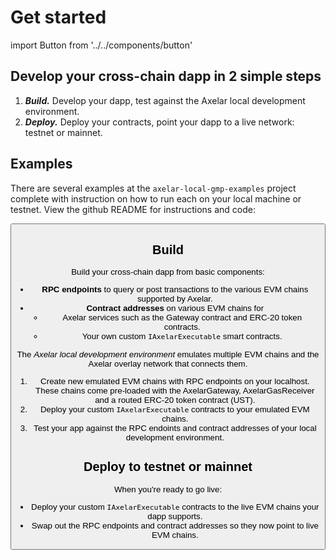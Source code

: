 # Get started

import Button from '../../components/button'

## Develop your cross-chain dapp in 2 simple steps

1. **_Build._** Develop your dapp, test against the Axelar local development environment.
2. **_Deploy._** Deploy your contracts, point your dapp to a live network: testnet or mainnet.

## Examples

There are several examples at the `axelar-local-gmp-examples` project complete with instruction on how to run each on your local machine or testnet. View the github README for instructions and code:

<Button title="examples" url="https://github.com/axelarnetwork/axelar-local-gmp-examples/tree/main/" />

## Build

Build your cross-chain dapp from basic components:

- **RPC endpoints** to query or post transactions to the various EVM chains supported by Axelar.
- **Contract addresses** on various EVM chains for
  - Axelar services such as the Gateway contract and ERC-20 token contracts.
  - Your own custom `IAxelarExecutable` smart contracts.

The _Axelar local development environment_ emulates multiple EVM chains and the Axelar overlay network that connects them.

1. Create new emulated EVM chains with RPC endpoints on your localhost. These chains come pre-loaded with the AxelarGateway, AxelarGasReceiver and a routed ERC-20 token contract (UST).
2. Deploy your custom `IAxelarExecutable` contracts to your emulated EVM chains.
3. Test your app against the RPC endoints and contract addresses of your local development environment.

## Deploy to testnet or mainnet

When you're ready to go live:

- Deploy your custom `IAxelarExecutable` contracts to the live EVM chains your dapp supports.
- Swap out the RPC endpoints and contract addresses so they now point to live EVM chains.
